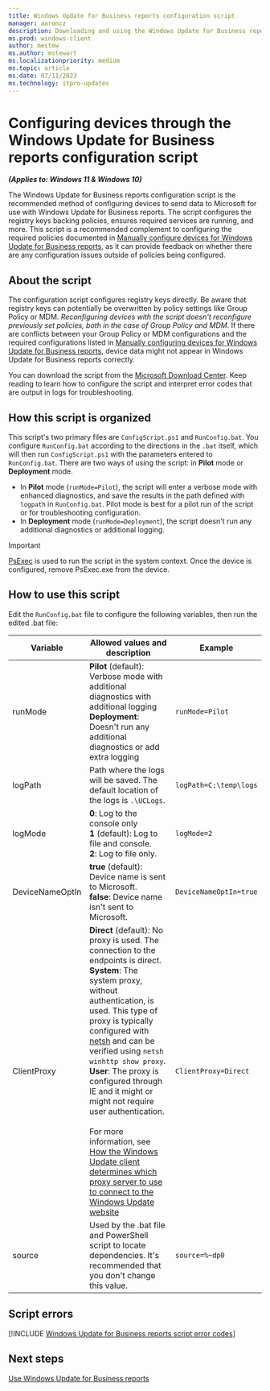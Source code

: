 ```yaml
---
title: Windows Update for Business reports configuration script
manager: aaroncz
description: Downloading and using the Windows Update for Business reports configuration script
ms.prod: windows-client
author: mestew
ms.author: mstewart
ms.localizationpriority: medium
ms.topic: article
ms.date: 07/11/2023
ms.technology: itpro-updates
---
```


# Configuring devices through the Windows Update for Business reports configuration script
<!--37063317, 30141258, 37063041-->
***(Applies to: Windows 11 & Windows 10)***

The Windows Update for Business reports configuration script is the recommended method of configuring devices to send data to Microsoft for use with Windows Update for Business reports. The script configures the registry keys backing policies, ensures required services are running, and more. This script is a recommended complement to configuring the required policies documented in [Manually configure devices for Windows Update for Business reports](wufb-reports-configuration-manual.md), as it can provide feedback on whether there are any configuration issues outside of policies being configured.

## About the script

The configuration script configures registry keys directly. Be aware that registry keys can potentially be overwritten by policy settings like Group Policy or MDM. *Reconfiguring devices with the script doesn't reconfigure previously set policies, both in the case of Group Policy and MDM*. If there are conflicts between your Group Policy or MDM configurations and the required configurations listed in [Manually configuring devices for Windows Update for Business reports](wufb-reports-configuration-manual.md), device data might not appear in Windows Update for Business reports correctly. 

You can download the script from the [Microsoft Download Center](https://www.microsoft.com/download/details.aspx?id=101086). Keep reading to learn how to configure the script and interpret error codes that are output in logs for troubleshooting.

## How this script is organized

This script's two primary files are `ConfigScript.ps1` and `RunConfig.bat`. You configure `RunConfig.bat` according to the directions in the `.bat` itself, which will then run `ConfigScript.ps1` with the parameters entered to `RunConfig.bat`. There are two ways of using the script: in **Pilot** mode or **Deployment** mode. 

- In **Pilot** mode (`runMode=Pilot`), the script will enter a verbose mode with enhanced diagnostics, and save the results in the path defined with `logpath` in `RunConfig.bat`. Pilot mode is best for a pilot run of the script or for troubleshooting configuration.
- In **Deployment** mode (`runMode=Deployment`), the script doesn't run any additional diagnostics or additional logging.

> [!Important]
> [PsExec](/sysinternals/downloads/psexec) is used to run the script in the system context. Once the device is configured, remove PsExec.exe from the device.

## How to use this script

Edit the `RunConfig.bat` file to configure the following variables, then run the edited .bat file:

| Variable | Allowed values and description | Example |
|---|---|---|
| runMode | **Pilot** (default): Verbose mode with additional diagnostics with additional logging <br> **Deployment**: Doesn't run any additional diagnostics or add extra logging | `runMode=Pilot` |
| logPath | Path where the logs will be saved. The default location of the logs is `.\UCLogs`. | `logPath=C:\temp\logs` |
| logMode | **0**: Log to the console only </br> **1** (default): Log to file and console. </br> **2**: Log to file only. | `logMode=2` |
| DeviceNameOptIn | **true** (default): Device name is sent to Microsoft. </br> **false**: Device name isn't sent to Microsoft. | `DeviceNameOptIn=true` |
| ClientProxy | **Direct** (default): No proxy is used. The connection to the endpoints is direct. </br> **System**: The system proxy, without authentication, is used. This type of proxy is typically configured with [netsh](/windows-server/networking/technologies/netsh/netsh-contexts) and can be verified using `netsh winhttp show proxy`.  </br> **User**: The proxy is configured through IE and it might or might not require user authentication. </br> </br> For more information, see [How the Windows Update client determines which proxy server to use to connect to the Windows Update website](https://support.microsoft.com/en-us/topic/how-the-windows-update-client-determines-which-proxy-server-to-use-to-connect-to-the-windows-update-website-08612ae5-3722-886c-f1e1-d012516c22a1) | `ClientProxy=Direct` | 
| source | Used by the .bat file and PowerShell script to locate dependencies. It's recommended that you don't change this value. | `source=%~dp0` |


## Script errors

<!--Using include for script errors-->
[!INCLUDE [Windows Update for Business reports script error codes](./includes/wufb-reports-script-error-codes.md)]


## Next steps

[Use Windows Update for Business reports](wufb-reports-use.md)